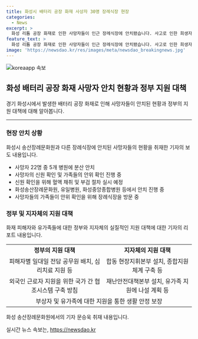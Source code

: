 ```yaml
---
title: 화성시 배터리 공장 화재 사상자 30명 장례식장 현장
categories:
  - News
excerpt: >
  화성 리튬 공장 화재로 인한 사망자들이 인근 장례식장에 안치됐습니다. 사고로 인한 희생자와 가족들의 마음이 아플 것으로 보이며, 정부와 지방자치단체는 정확한 신원 확인과 유가족 지원에 주력하고 있습니다. 화재로 인한 희생자의 시신은 5개 병원으로 분산되어 있으며, 현장에서는 피해자와 유가족을 위한 종합 지원 시스템을 구축하고 있습니다. 지난 13개 반으로 구성된 장래지원반을 통해 피해자 유가족을 돕고 있습니다.
feature_text: >
  화성 리튬 공장 화재로 인한 사망자들이 인근 장례식장에 안치됐습니다. 사고로 인한 희생자와 가족들의 마음이 아플 것으로 보이며, 정부와 지방자치단체는 정확한 신원 확인과 유가족 지원에 주력하고 있습니다. 화재로 인한 희생자의 시신은 5개 병원으로 분산되어 있으며, 현장에서는 피해자와 유가족을 위한 종합 지원 시스템을 구축하고 있습니다. 지난 13개 반으로 구성된 장래지원반을 통해 피해자 유가족을 돕고 있습니다.
image: 'https://newsdao.kr/res/images/meta/newsdao_breakingnews.jpg'
---
```


<p><img src="https://newsdao.kr/res/images/meta/newsdao_breakingnews.jpg" alt="koreaapp 속보" /></p>

<h2 data-ke-size="size26">화성 배터리 공장 화재 사망자 안치 현황과 정부 지원 대책</h2>

<p data-ke-size="size16">경기 화성시에서 발생한 배터리 공장 화재로 인해 사망자들이 안치된 현황과 정부의 지원 대책에 대해 알아봅니다.</p>

<hr>

<h3>현장 안치 상황</h3>

<p data-ke-size="size16">화성시 송산장례문화원과 다른 장례식장에 안치된 사망자들의 현황을 취재한 기자의 보도 내용입니다.</p>

<ul>
    <li>사망자 22명 중 5개 병원에 분산 안치</li>
    <li>사망자의 신원 확인 및 가족들의 안위 확인 진행 중</li>
    <li>신원 확인을 위해 혈액 채취 및 부검 절차 실시 예정</li>
    <li>화성송산장례문화원, 유일병원, 화성중앙종합병원 등에서 안치 진행 중</li>
    <li>사망자들의 가족들이 안위 확인을 위해 장례식장을 방문 중</li>
</ul>

<h3>정부 및 지자체의 지원 대책</h3>

<p data-ke-size="size16">화재 피해자와 유가족들에 대한 정부와 지자체의 실질적인 지원 대책에 대한 기자의 리포트 내용입니다.</p>

<table>
    <tr>
        <td style="text-align: center; height: 17px;"><b>정부의 지원 대책</b></td>
        <td style="text-align: center; height: 17px;"><b>지자체의 지원 대책</b></td>
    </tr>
    <tr>
        <td style="text-align: center; height: 17px;">피해자별 일대일 전담 공무원 배치, 심리치료 지원 등</td>
        <td style="text-align: center; height: 17px;">합동 현장지휘본부 설치, 종합지원체계 구축 등</td>
    </tr>
    <tr>
        <td style="text-align: center; height: 17px;">외국인 근로자 지원을 위한 국가 간 협조시스템 구축 방침</td>
        <td style="text-align: center; height: 17px;">재난안전대책본부 설치, 유가족 지원에 나설 계획 등</td>
    </tr>
    <tr>
        <td style="text-align: center; height: 17px;" colspan="2">부상자 및 유가족에 대한 지원을 통한 생활 안정 보장</td>
    </tr>
</table>

<p data-ke-size="size16">화성 송산장례문화원에서의 기자 문승욱 취재 내용입니다.</p>
실시간 뉴스 속보는, <a href="https://newsdao.kr" rel="dofollow">https://newsdao.kr</a>



